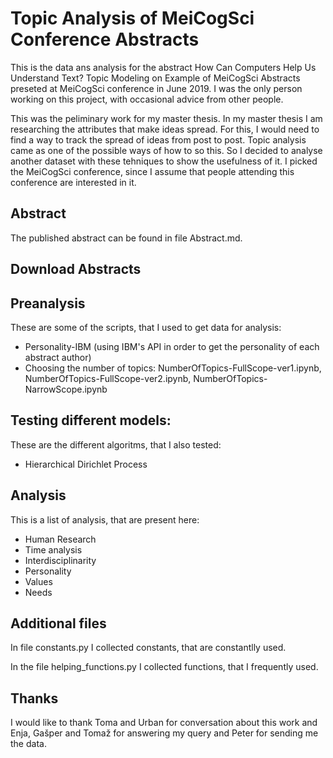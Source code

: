 # Topic Analysis of MeiCogSci Conference Abstracts

This is the data ans analysis for the abstract How Can Computers Help Us Understand Text? Topic Modeling on Example of MeiCogSci Abstracts preseted at MeiCogSci conference in June 2019. I was the only person working on this project, with occasional advice from other people.

This was the peliminary work for my master thesis. In my master thesis I am researching the attributes that make ideas spread. For this, I would need to find a way to track the spread of ideas from post to post. Topic analysis came as one of the possible ways of how to so this. So I decided to analyse another dataset with these tehniques to show the usefulness of it. I picked the MeiCogSci conference, since I assume that people attending this conference are interested in it.

## Abstract

The published abstract can be found in file Abstract.md. 

## Download Abstracts

## Preanalysis

These are some of the scripts, that I used to get data for analysis:

* Personality-IBM (using IBM's API in order to get the personality of each abstract author)
* Choosing the number of topics: NumberOfTopics-FullScope-ver1.ipynb, NumberOfTopics-FullScope-ver2.ipynb, NumberOfTopics-NarrowScope.ipynb

## Testing different models:

These are the different algoritms, that I also tested:

* Hierarchical Dirichlet Process

## Analysis

This is a list of analysis, that are present here:

* Human Research
* Time analysis
* Interdisciplinarity
* Personality
* Values
* Needs

## Additional files

In file constants.py I collected constants, that are constantlly used. 

In the file helping_functions.py I collected functions, that I frequently used. 

## Thanks

I would like to thank Toma and Urban for conversation about this work and Enja, Gašper and Tomaž for answering my query and Peter for sending me the data. 
